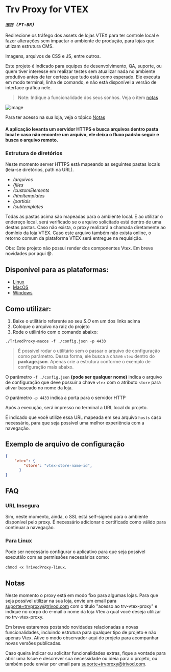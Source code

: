 # Trv Proxy for VTEX


### *`🇧🇷 (PT-BR)`*

Redirecione os tráfego dos assets de lojas VTEX para ter controle local e fazer alterações sem impactar o ambiente de produção, para lojas que utlizam estrutura CMS.

Imagens, arquivos de CSS e JS, entre outros. <!-- Liberte-se de Apps como Charles Proxy, Fiddler, Resource Override, Requestly.... -->

Este projeto é indicado para equipes de desenvolvimento, QA, suporte, ou quem tiver interesse em realizar testes sem atualizar nada no ambiente produtivo antes de ter certeza que tudo está como esperado. Ele executa em modo terminal, linha de comando, e não está disponível a versão de interface gráfica nele.

> Note: Indique a funcionalidade dos seus sonhos. Veja o item [notas](#Notas)

![image](https://user-images.githubusercontent.com/504327/125539104-38c4406c-a820-4146-ab30-a40ff0b057ab.png)

Para ter acesso na sua loja, veja o tópico [Notas](#Notas)

#### A aplicação levanta um servidor HTTPS e busca arquivos dentro pasta local e caso não encontre um arquivo, ele deixa o fluxo padrão seguir e busca o arquivo remoto. 


### Estrutura de diretórios

Neste momento server HTTPS está mapeando as seguintes pastas locais (leia-se diretórios, path na URL).

 - */arquivos*
 - */files*
 - */customElements*
 - */htmltemplates*
 - */partials*
 - */subtemplates*

Todas as pastas acima são mapeadas para o ambiente local. E ao utilizar o endereço local, será verificado se o arquivo solicitado está dentro de uma destas pastas. Caso não exista, o proxy realizará a chamada diretamente ao domínio da loja VTEX. Caso este arquivo também não exista online, o retorno comum da plataforma VTEX será entregue na requisição.

Obs: Este projeto não possui render dos componentes Vtex. Em breve novidades por aqui 😎.


## Disponível para as plataformas:
 
- [Linux](https://github.com/Trivod/trv-vtex-proxy/raw/master/bin/TrivodProxy-linux)
- [MacOS](https://github.com/Trivod/trv-vtex-proxy/raw/master/bin/TrivodProxy-macos)
- [Windows](https://github.com/Trivod/trv-vtex-proxy/raw/master/bin/TrivodProxy-win.exe)



## Como utilizar:

 1. Baixe o utilitário referente ao seu *S.O* em um dos links acima
 2. Coloque o arquivo na raiz do projeto
 3. Rode o utilirário com o comando abaixo:


```shell
./TrivodProxy-macos -f ./config.json -p 4433
```

> É possível rodar o utilitário sem o passar o arquivo de configuração como parâmetro. Dessa forma, ele busca a chave `vtex` dentro do **package.json**. Apenas crie a estrutura conforme o exemplo de configuração mais abaixo.

O parâmetro `-f ./config.json` **(pode ser qualquer nome)** indica o arquivo de configuração que deve possuir a chave `vtex` com o atributo `store` para ativar baseado no nome da loja.


O parâmetro `-p 4433` indica a porta para o servidor HTTP

Após a execução, será impresso no terminal a URL local do projeto.

É indicado que você utilize essa URL mapeada em seu arquivo `hosts` caso necessário, para que seja possível uma melhor experiência com a navegação.


## Exemplo de arquivo de configuração
```json
{
    "vtex": {
        "store": "vtex-store-name-id",
      }
}
```



## FAQ

### URL Insegura

Sim, neste momento, ainda, o SSL está self-signed para o ambiente disponível pelo proxy. É necessário adicionar o certificado como válido para continuar a navegação.

### Para Linux

Pode ser necessário configurar o aplicativo para que seja possível executálo com as permissões necessários como:

`chmod +x TrivodProxy-linux`.


## Notas

Neste momento o proxy está em modo fixo para algumas lojas. Para que seja possível utilizar na sua loja, envie um email para suporte+trvproxy@trivod.com com o título "acesso ao trv-vtex-proxy" e indique no corpo do e-mail o nome da loja Vtex a qual você deseja utilizar no trv-vtex-proxy.

Em breve estaremos postando novidades relacionadas a novas funcionalidades, incluindo estrutura para qualquer tipo de projeto e não apenas Vtex. Ative o modo observador aqui do projeto para acompanhar novas versões publicadas.

Caso queira indicar ou solicitar funcionalidades extras, fique a vontade para abrir uma Issue e descrever sua necessidade ou ideia para o projeto, ou também pode enviar por email para suporte+trvproxy@trivod.com.
